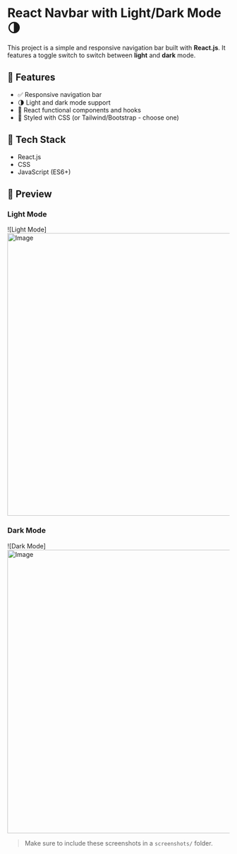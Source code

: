 # React Navbar with Light/Dark Mode 🌗

This project is a simple and responsive navigation bar built with **React.js**. It features a toggle switch to switch between **light** and **dark** mode.

## 🚀 Features

- ✅ Responsive navigation bar
- 🌗 Light and dark mode support
- 🧠 React functional components and hooks
- 💅 Styled with CSS (or Tailwind/Bootstrap - choose one)

## 🔧 Tech Stack

- React.js
- CSS
- JavaScript (ES6+)

## 📸 Preview

### Light Mode

![Light Mode]<img width="1366" height="639" alt="Image" src="https://github.com/user-attachments/assets/88a3b838-118e-4a57-8e5b-88adadc090f4" />

### Dark Mode

![Dark Mode]<img width="1364" height="641" alt="Image" src="https://github.com/user-attachments/assets/d0139307-2b4f-4686-9510-791ad5681d66" />
> Make sure to include these screenshots in a `screenshots/` folder.


